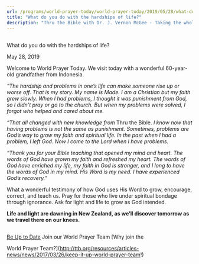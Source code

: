 ```yaml
---
url: /programs/world-prayer-today/world-prayer-today/2019/05/28/what-do-you-do-with-the-hardships-of-life
title: "What do you do with the hardships of life?"
description: "Thru the Bible with Dr. J. Vernon McGee - Taking the whole Word to the whole world"
---
```







## 
 What do you do with the hardships of life?


May 28, 2019




Welcome to World Prayer Today. We visit today with a wonderful 60-year-old grandfather from Indonesia.


*“The hardship and problems in one’s life can make someone rise up or worse off. That is my story. My name is Made. I am a Christian but my faith grew slowly. When I had problems, I thought it was punishment from God, so I didn’t pray or go to the church. But when my problems were solved, I forgot who helped and cared about me.* 


*“That all changed with new knowledge from* Thru the Bible. *I know now that having problems is not the same as punishment. Sometimes, problems are God’s way to grow my faith and spiritual life. In the past when I had a problem, I left God. Now I come to the Lord when I have problems.* 


*“Thank you for your Bible teaching that opened my mind and heart. The words of God have grown my faith and refreshed my heart. The words of God have enriched my life, my faith in God is stronger, and I long to have the words of God in my mind.* *His Word is my need. I have experienced God’s recovery.”*


What a wonderful testimony of how God uses His Word to grow, encourage, correct, and teach us. Pray for those who live under spiritual bondage through ignorance. Ask for light and life to grow as God intended. 


**Life and light are dawning in New Zealand, as we’ll discover tomorrow as we travel there on our knees.** 







## 




[Be Up to Date](http://feeds.feedburner.com/WorldPrayerToday "World Prayer Today RSS Feed")
Join our World Prayer Team
[Why join the  

World Prayer Team?](http://ttb.org/resources/articles-news/news/2017/03/26/keep-it-up-world-prayer-team!)




